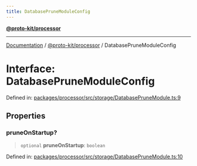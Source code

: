 ```yaml
---
title: DatabasePruneModuleConfig
---
```


[**@proto-kit/processor**](../README.md)

***

[Documentation](../../../README.md) / [@proto-kit/processor](../README.md) / DatabasePruneModuleConfig

# Interface: DatabasePruneModuleConfig

Defined in: [packages/processor/src/storage/DatabasePruneModule.ts:9](https://github.com/proto-kit/framework/blob/b953c754e500c62f01fbbd6d09adfb2f5577269d/packages/processor/src/storage/DatabasePruneModule.ts#L9)

## Properties

### pruneOnStartup?

> `optional` **pruneOnStartup**: `boolean`

Defined in: [packages/processor/src/storage/DatabasePruneModule.ts:10](https://github.com/proto-kit/framework/blob/b953c754e500c62f01fbbd6d09adfb2f5577269d/packages/processor/src/storage/DatabasePruneModule.ts#L10)
